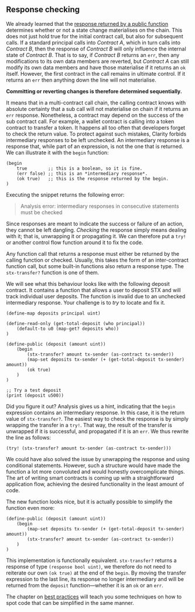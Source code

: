 ## Response checking

We already learned that the
[response returned by a public function](ch05-01-public-functions.md) determines
whether or not a state change materialises on the chain. This does not just hold
true for the initial contract call, but also for subsequent calls. If a standard
principal calls into _Contract A_, which in turn calls into _Contract B_, then
the response of _Contract B_ will only influence the internal state of _Contract
B_. That is to say, if _Contract B_ returns an `err`, then any modifications to
its own data members are reverted, but _Contract A_ can still modify its own
data members and have those materialise if it returns an `ok` itself. However,
the first contract in the call remains in ultimate control. If it returns an
`err` then anything down the line will not materialise.

**Committing or reverting changes is therefore determined sequentially.**

It means that in a multi-contract call chain, the calling contract knows with
absolute certainty that a sub call will not materialise on chain if it returns
an `err` response. Nonetheless, a contract may depend on the success of the sub
contract call. For example, a wallet contract is calling into a token contract
to transfer a token. It happens all too often that developers forget to check
the return value. To protect against such mistakes, Clarity forbids intermediary
responses to be left unchecked. An intermediary response is a response that,
while part of an expression, is not the one that is returned. We can illustrate
it with the `begin` function:

```Clarity
(begin
	true        ;; this is a boolean, so it is fine.
	(err false) ;; this is an *intermediary response*.
	(ok true)   ;; this is the response returned by the begin.
)
```

Executing the snippet returns the following error:

> Analysis error: intermediary responses in consecutive statements must be
> checked

Since responses are meant to indicate the success or failure of an action, they
cannot be left dangling. _Checking_ the response simply means dealing with it;
that is, unwrapping it or propagating it. We can therefore put a `try!` or
another control flow function around it to fix the code.

Any function call that returns a response must either be returned by the calling
function or checked. Usually, this takes the form of an inter-contract function
call, but some built-in functions also return a response type. The
`stx-transfer?` function is one of them.

We will see what this behaviour looks like with the following deposit contract.
It contains a function that allows a user to deposit STX and will track
individual user deposits. The function is invalid due to an unchecked
intermediary response. Your challenge is to _try_ to locate and fix it.

```Clarity
(define-map deposits principal uint)

(define-read-only (get-total-deposit (who principal))
	(default-to u0 (map-get? deposits who))
)

(define-public (deposit (amount uint))
	(begin
		(stx-transfer? amount tx-sender (as-contract tx-sender))
		(map-set deposits tx-sender (+ (get-total-deposit tx-sender) amount))
		(ok true)
	)
)

;; Try a test deposit
(print (deposit u500))
```

Did you figure it out? Analysis gives us a hint, indicating that the `begin`
expression contains an intermediary response. In this case, it is the return
value of `stx-transfer?`. The easiest way to check the response is by simply
wrapping the transfer in a `try!`. That way, the result of the transfer is
unwrapped if it is successful, and propagated if it is an `err`. We thus rewrite
the line as follows:

```Clarity,{"nonplayable":true}
(try! (stx-transfer? amount tx-sender (as-contract tx-sender)))
```

We could have also solved the issue by unwrapping the response and using
conditional statements. However, such a structure would have made the function a
lot more convoluted and would honestly overcomplicate things. The art of writing
smart contracts is coming up with a straightforward application flow, achieving
the desired functionality in the least amount of code.

The new function looks nice, but it is actually possible to simplify the
function even more:

```Clarity,{"nonplayable":true}
(define-public (deposit (amount uint))
	(begin
		(map-set deposits tx-sender (+ (get-total-deposit tx-sender) amount))
		(stx-transfer? amount tx-sender (as-contract tx-sender))
	)
)
```

This implementation is functionally equivalent. `stx-transfer?` returns a
response of type `(response bool uint)`, we therefore do not need to reiterate
our own `(ok true)` at the end of the `begin`. By moving the transfer expression
to the last line, its response no longer intermediary and will be returned from
the `deposit` function—whether it is an `ok` or an `err`.

The chapter on [best practices](ch14-00-best-practices.md) will teach you some
techniques on how to spot code that can be simplified in the same manner.
